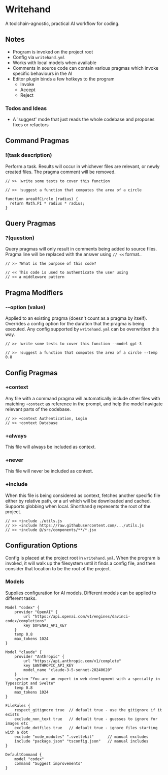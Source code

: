 # Writehand

A toolchain-agnostic, practical AI workflow for coding.

## Notes

- Program is invoked on the project root
- Config via `writehand.yml`
- Works with local models when available
- Comments in source code can contain various pragmas which invoke specific behaviours in the AI
- Editor plugin binds a few hotkeys to the program
  - Invoke
  - Accept
  - Reject

### Todos and Ideas

- A 'suggest' mode that just reads the whole codebase and proposes fixes or refactors


## Command Pragmas

### !(task description)

Perform a task. Results will occur in whichever files are relevant, or newly
created files. The pragma comment will be removed.

    // >> !write some tests to cover this function

    // >> !suggest a function that computes the area of a circle

    function areaOfCircle (radius) {
      return Math.PI * radius * radius;
    }

## Query Pragmas

### ?(question)

Query pragmas will only result in comments being added to source files.
Pragma line will be replaced with the answer using `// <<` format..

    // >> ?What is the purpose of this code?

    // << This code is used to authenticate the user using
    // << a middleware pattern

## Pragma Modifiers

### --option (value)

Applied to an existing pragma (doesn't count as a pragma by itself). Overrides
a config option for the duration that the pragma is being executed. Any config
supported by `writehand.yml` can be overwritten this way.

    // >> !write some tests to cover this function --model gpt-3

    // >> !suggest a function that computes the area of a circle --temp 0.8


## Config Pragmas

### +context
Any file with a command pragma will automatically include other files with
matching `+context` as reference in the prompt, and help the model navigate
relevant parts of the codebase.

    // >> +context Authentication, Login
    // >> +context Database

### +always
This file will always be included as context.

### +never
This file will never be included as context.

### +include
When this file is being considered as context, fetches another specific file
either by relative path, or a url which will be downloaded and cached. Supports
globbing when local. Shorthand `@` represents the root of the project.

    // >> +include ./utils.js
    // >> +include https://raw.githubusercontent.com/.../utils.js
    // >> +include @/src/components/**/*.jsx

## Configuration Options

Config is placed at the project root in `writehand.yml`. When the program is
invoked, it will walk up the filesystem until it finds a config file, and then
consider that location to be the root of the project.

### Models

Supplies configuration for AI models. Different models can be applied to
different tasks.

```
Model "codex" {
    provider "OpenAI" {
        url "https://api.openai.com/v1/engines/davinci-codex/completions"
        key $OPENAI_API_KEY
    }
    temp 0.8
    max_tokens 1024
}

Model "claude" {
    provider "Anthropic" {
        url "https://api.anthropic.com/v1/complete"
        key $ANTHROPIC_API_KEY
        model_name "claude-3-5-sonnet-20240620"
    }
    system "You are an expert in web development with a specialty in Typescript and Svelte"
    temp 0.8
    max_tokens 1024
}

FileRules {
    respect_gitignore true  // default true - use the gitignore if it exists
    exclude_non_text true   // default true - guesses to ignore for images etc
    exclude_dotfiles true   // default true - ignore files starting with a dot
    exclude "node_modules" ".sveltekit"      // manual excludes
    include "package.json" "tsconfig.json"   // manual includes
}

DefaultCommand {
    model "codex"
    command "Suggest improvements"
}

```
